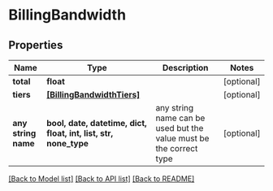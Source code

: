 # BillingBandwidth


## Properties
Name | Type | Description | Notes
------------ | ------------- | ------------- | -------------
**total** | **float** |  | [optional] 
**tiers** | [**[BillingBandwidthTiers]**](BillingBandwidthTiers.md) |  | [optional] 
**any string name** | **bool, date, datetime, dict, float, int, list, str, none_type** | any string name can be used but the value must be the correct type | [optional]

[[Back to Model list]](../README.md#documentation-for-models) [[Back to API list]](../README.md#documentation-for-api-endpoints) [[Back to README]](../README.md)


